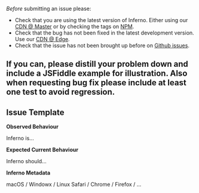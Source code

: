*Before* submitting an issue please:
- Check that you are using the latest version of Inferno. Either using our [CDN @ Master](http://cdn.infernojs.org/latest/inferno.js) or by checking the tags on [NPM](http://www.npmjs.com/package/inferno).
- Check that the bug has not been fixed in the latest development version. Use our [CDN @ Edge](http://cdn.infernojs.org/edge/inferno.js).
- Check that the issue has not been brought up before on [Github issues](http://www.github.com/infernojs/inferno/issues).

**If you can, please distill your problem down and include a JSFiddle example for illustration. Also when requesting bug fix please include at least one test to avoid regression.**
---

## Issue Template

**Observed Behaviour**

Inferno is...

**Expected Current Behaviour**

Inferno should... 

**Inferno Metadata**

macOS / Windowx / Linux
Safari / Chrome / Firefox / ... 
